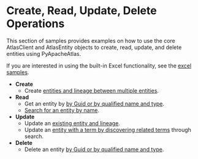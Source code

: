 # Create, Read, Update, Delete Operations

This section of samples provides examples on how to use the core
AtlasClient and AtlasEntity objects to create, read, update, and delete
entities using PyApacheAtlas.

If you are interested in using the built-in Excel functionality, see the [excel samples](../excel/README.md).

* **Create**
  * Create [entities and lineage between multiple entities](./create_entity_and_lineage.py).
* **Read**
  * Get an entity by [by Guid or by qualified name and type](./read_entity_guid_or_name.py).
  * [Search for an entity by name](./read_search_by_name.py).
* **Update**
  * Update an [existing entity and lineage](./update_entity_and_lineage.py).
  * Update an [entity with a term by discovering related terms](./update_entities_with_term.py) through search.
* **Delete**
  * Delete an entity [by Guid or by qualified name and type](./delete_entity.py).